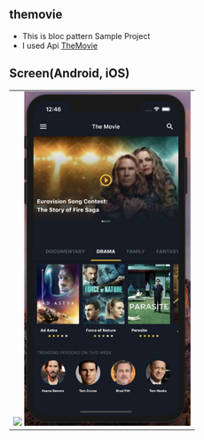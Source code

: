 ## themovie
- This is bloc pattern Sample Project
- I used Api [TheMovie](https://developers.themoviedb.org/3/getting-started/introduction)

## Screen(Android, iOS)
<table>
  <tr>
    <td vlign="center">
      <img src = "https://github.com/mkw8263/TheMovie-Mobile/blob/master/android.png" width = "300px">
      <img src = "https://github.com/mkw8263/TheMovie-Mobile/blob/master/image.png" width = "300px">
    </td>
  </tr>
</table>
